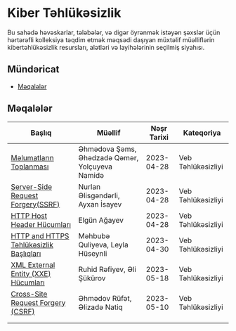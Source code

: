 # Kiber Təhlükəsizlik

Bu sahədə həvəskarlar, tələbələr, və digər öyrənmək istəyən şəxslər üçün hərtərəfli kolleksiya təqdim etmək məqsədi daşıyan müxtəlif müəlliflərin kibertəhlükəsizlik resursları, alətləri və layihələrinin seçilmiş siyahısı.

## Mündəricat
- [Məqalələr](#məqalələr)

## Məqalələr

| Başlıq | Müəllif | Nəşr Tarixi | Kateqoriya |
| ----- | ------ | --------------- | -------- |
| [Məlumatların Toplanması](https://medium.com/@qemerahadova/i%CC%87nformation-gathering-becc32cad975) | Əhmədova Şəms, Əhədzadə Qəmər, Yolçuyeva Namidə | 2023-04-28 | Veb Təhlükəsizliyi |
| [Server-Side Request Forgery(SSRF)](https://medium.com/@nurlan.alisgandarli/ssrf-server-side-request-forgery-307239cda7d) | Nurlan Əlisgəndərli, Ayxan İsayev | 2023-04-28 | Veb Təhlükəsizliyi |
| [HTTP Host Header Hücumları](https://medium.com/@elgunaghayev03/http-host-header-attacks-ebf85d16d837) | Elgün Ağayev | 2023-04-28 | Veb Təhlükəsizliyi |
| [HTTP and HTTPS Təhlükəsizlik Başlıqları](https://medium.com/@mehbube/http-security-headers-ed4ea660bc44) | Məhbubə Quliyeva, Leyla Hüseynli | 2023-04-30 | Veb Təhlükəsizliyi |
| [XML External Entity (XXE) Hücumları](https://medium.com/@eli.shukurov.es/xxe-29d8e07259d9) | Ruhid Rəfiyev, Əli Şükürov | 2023-05-18 | Veb Təhlükəsizliyi |
| [Cross-Site Request Forgery (CSRF)](https://medium.com/@rufetehmed21/cross-site-request-forgery-csrf-cd62b52287e0) | Əhmədov Rüfət, Əlizadə Natiq | 2023-05-10 | Veb Təhlükəsizliyi |
| []() | | | |
| []() | | | |
